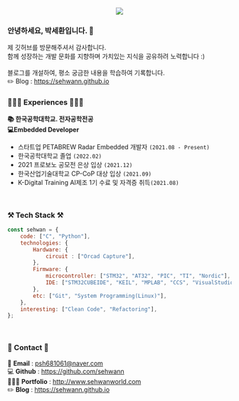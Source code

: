 <div>
<h1 align="center">
  <a href="https://git.io/typing-svg">
    <img src="https://readme-typing-svg.herokuapp.com/?lines=Embedded+개발자+박세환입니다+💻✨&center=true&size=20">
  </a>
</h1>

 ### 안녕하세요, 박세환입니다. 👋
  제 깃허브를 방문해주셔서 감사합니다. <br>
  함께 성장하는 개발 문화를 지향하며 가치있는 지식을 공유하려 노력합니다 :) <br>
   <br>
  블로그를 개설하여, 평소 궁금한 내용을 학습하여 기록합니다. <br>
  ✏️ Blog : https://sehwann.github.io   <br>
  
### 👩🏻‍💻 Experiences 👩🏻‍💻
**📚 한국공학대학교. 전자공학전공**    
**💻Embedded Developer**     
 - 스타트업 PETABREW Radar Embedded 개발자 `(2021.08 - Present)`     
 - 한국공학대학교 졸업 `(2022.02)`
 - 2021 프로보노 공모전 은상 입상 `(2021.12)`   
 - 한국산업기술대학교 CP-CoP 대상 입상 `(2021.09)`   
 - K-Digital Training AI제조 1기 수료 및 자격증 취득`(2021.08)`   

<br>
  
### ⚒️ Tech Stack ⚒️
  
```js
const sehwan = {
    code: ["C", "Python"],
    technologies: {
        Hardware: {
            circuit : ["Orcad Capture"],
        },
        Firmware: {
            microcontroller: ["STM32", "AT32", "PIC", "TI", "Nordic"],
            IDE: ["STM32CUBEIDE", "KEIL", "MPLAB", "CCS", "VisualStudio", "PyCharm"],
        },
        etc: ["Git", "System Programming(Linux)"],
    },
    interesting: ["Clean Code", "Refactoring"],
};
```
  
<br>
  
  ### 📧 Contact 📧
  
 📧 **Email** : psh681061@naver.com <br>
 💻 **Github** : https://github.com/sehwann <br>
 👩🏻‍💻 **Portfolio** : http://www.sehwanworld.com <br>
 ✏️ **Blog** : https://sehwann.github.io <br>
  <br>
</div>

